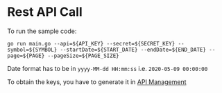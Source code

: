 # Rest API Call

To run the sample code:

    go run main.go --api=${API_KEY} --secret=${SECRET_KEY} --symbol=${SYMBOL} --startDate=${START_DATE} --endDate=${END_DATE} --page=${PAGE} --pageSize=${PAGE_SIZE}


Date format has to be in `yyyy-MM-dd HH:mm:ss` i.e. `2020-05-09 00:00:00`

To obtain the keys, you have to generate it in [API Management](https://crypto.com/exchange/personal/api-management)